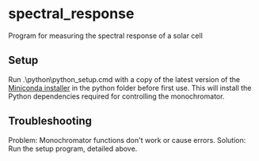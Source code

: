 # spectral_response

Program for measuring the spectral response of a solar cell

## Setup
Run .\python\python_setup.cmd with a copy of the latest version of the [Miniconda installer](https://repo.anaconda.com/miniconda/Miniconda3-latest-Windows-x86_64.exe) in the python folder before first use. This will install the Python dependencies required for controlling the monochromator.

## Troubleshooting
Problem: Monochromator functions don't work or cause errors.
Solution: Run the setup program, detailed above.